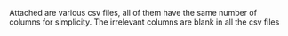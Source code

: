 Attached are various csv files, all of them have the same number of columns for simplicity.
The irrelevant columns are blank in all the csv files
